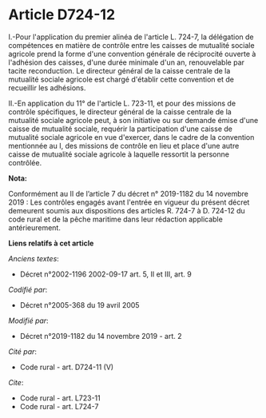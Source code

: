 # Article D724-12

I.-Pour l'application du premier alinéa de l'article L. 724-7, la délégation de compétences en matière de contrôle entre les
caisses de mutualité sociale agricole prend la forme d'une convention générale de réciprocité ouverte à l'adhésion des
caisses, d'une durée minimale d'un an, renouvelable par tacite reconduction. Le directeur général de la caisse centrale de la
mutualité sociale agricole est chargé d'établir cette convention et de recueillir les adhésions. 

II.-En application du 11° de l'article L. 723-11, et pour des missions de contrôle spécifiques, le directeur général de la
caisse centrale de la mutualité sociale agricole peut, à son initiative ou sur demande émise d'une caisse de mutualité
sociale, requérir la participation d'une caisse de mutualité sociale agricole en vue d'exercer, dans le cadre de la
convention mentionnée au I, des missions de contrôle en lieu et place d'une autre caisse de mutualité sociale agricole à
laquelle ressortit la personne contrôlée.

**Nota:**

Conformément au II de l’article 7 du décret n° 2019-1182 du 14 novembre 2019 : Les contrôles engagés avant l'entrée en
vigueur du présent décret demeurent soumis aux dispositions des articles R. 724-7 à D. 724-12 du code rural et de la pêche
maritime dans leur rédaction applicable antérieurement.

**Liens relatifs à cet article**

_Anciens textes_:

  - Décret n°2002-1196 2002-09-17 art. 5, II et III, art. 9

_Codifié par_:

  - Décret n°2005-368 du 19 avril 2005

_Modifié par_:

  - Décret n°2019-1182 du 14 novembre 2019 - art. 2

_Cité par_:

  - Code rural - art. D724-11 (V)

_Cite_:

  - Code rural - art. L723-11
  - Code rural - art. L724-7
